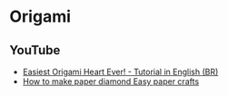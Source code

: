 # Origami
## YouTube
* [Easiest Origami Heart Ever! - Tutorial in English (BR)](https://www.youtube.com/watch?v=Z-BIL6p1Te8)
* [How to make paper diamond Easy paper crafts](https://www.youtube.com/watch?v=j1OaQYR01Hk)
